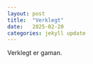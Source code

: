 ```yaml
---
layout: post
title:  "Verklegt"
date:   2025-02-20
categories: jekyll update
---
```


Verklegt er gaman.